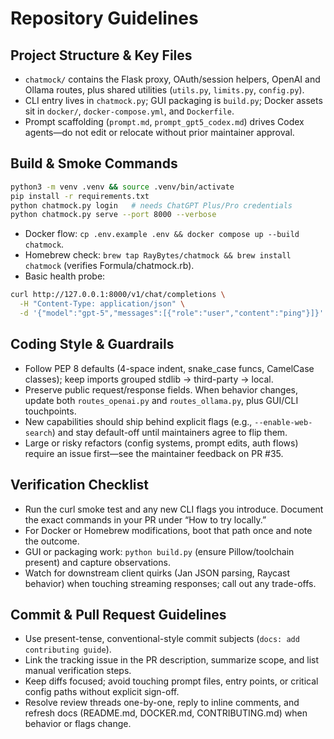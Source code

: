 # Repository Guidelines

## Project Structure & Key Files
- `chatmock/` contains the Flask proxy, OAuth/session helpers, OpenAI and Ollama routes, plus shared utilities (`utils.py`, `limits.py`, `config.py`).
- CLI entry lives in `chatmock.py`; GUI packaging is `build.py`; Docker assets sit in `docker/`, `docker-compose.yml`, and `Dockerfile`.
- Prompt scaffolding (`prompt.md`, `prompt_gpt5_codex.md`) drives Codex agents—do not edit or relocate without prior maintainer approval.

## Build & Smoke Commands
```bash
python3 -m venv .venv && source .venv/bin/activate
pip install -r requirements.txt
python chatmock.py login   # needs ChatGPT Plus/Pro credentials
python chatmock.py serve --port 8000 --verbose
```
- Docker flow: `cp .env.example .env && docker compose up --build chatmock`.
- Homebrew check: `brew tap RayBytes/chatmock && brew install chatmock` (verifies Formula/chatmock.rb).
- Basic health probe:
```bash
curl http://127.0.0.1:8000/v1/chat/completions \
  -H "Content-Type: application/json" \
  -d '{"model":"gpt-5","messages":[{"role":"user","content":"ping"}]}'
```

## Coding Style & Guardrails
- Follow PEP 8 defaults (4-space indent, snake_case funcs, CamelCase classes); keep imports grouped stdlib → third-party → local.
- Preserve public request/response fields. When behavior changes, update both `routes_openai.py` and `routes_ollama.py`, plus GUI/CLI touchpoints.
- New capabilities should ship behind explicit flags (e.g., `--enable-web-search`) and stay default-off until maintainers agree to flip them.
- Large or risky refactors (config systems, prompt edits, auth flows) require an issue first—see the maintainer feedback on PR #35.

## Verification Checklist
- Run the curl smoke test and any new CLI flags you introduce. Document the exact commands in your PR under “How to try locally.”
- For Docker or Homebrew modifications, boot that path once and note the outcome.
- GUI or packaging work: `python build.py` (ensure Pillow/toolchain present) and capture observations.
- Watch for downstream client quirks (Jan JSON parsing, Raycast behavior) when touching streaming responses; call out any trade-offs.

## Commit & Pull Request Guidelines
- Use present-tense, conventional-style commit subjects (`docs: add contributing guide`).
- Link the tracking issue in the PR description, summarize scope, and list manual verification steps.
- Keep diffs focused; avoid touching prompt files, entry points, or critical config paths without explicit sign-off.
- Resolve review threads one-by-one, reply to inline comments, and refresh docs (README.md, DOCKER.md, CONTRIBUTING.md) when behavior or flags change.
